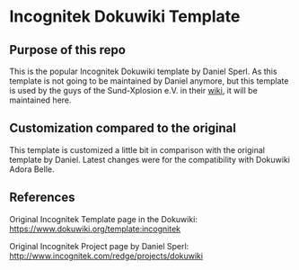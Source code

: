 # Incognitek Dokuwiki Template

## Purpose of this repo

This is the popular Incognitek Dokuwiki template by Daniel Sperl. As this template is not going to be maintained by Daniel anymore, but this template is used by the guys of the Sund-Xplosion e.V. in their [wiki](https://wiki.sund-xplosion.de/public:start), it will be maintained here.

## Customization compared to the original

This template is customized a little bit in comparison with the original template by Daniel. Latest changes were for the compatibility with Dokuwiki Adora Belle.

## References

Original Incognitek Template page in the Dokuwiki: https://www.dokuwiki.org/template:incognitek

Original Incognitek Project page by Daniel Sperl: http://www.incognitek.com/redge/projects/dokuwiki


